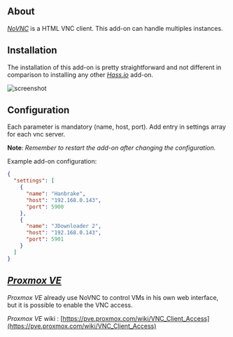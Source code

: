 ## About

[_NoVNC_](https://novnc.com/info.html) is a HTML VNC client. This add-on can handle multiples instances. 


## Installation

The installation of this add-on is pretty straightforward and not different in
comparison to installing any other [_Hass.io_](https://www.home-assistant.io/hassio/) add-on.


![screenshot](images/screenshot.png)

## Configuration

Each parameter is mandatory (name, host, port). Add entry in settings array for each vnc server. 

**Note**: _Remember to restart the add-on after changing the configuration._

Example add-on configuration:

```json
{
  "settings": [
    {
      "name": "Hanbrake",
      "host": "192.168.0.143",
      "port": 5900
    },
    {
      "name": "JDownloader 2",
      "host": "192.168.0.143",
      "port": 5901
    }
  ]
}
```

## [_Proxmox VE_](https://www.proxmox.com/proxmox-ve)

_Proxmox VE_ already use NoVNC to control VMs in his own web interface, but it is possible to enable the VNC access. 

_Proxmox VE_ wiki : [https://pve.proxmox.com/wiki/VNC_Client_Access](https://pve.proxmox.com/wiki/VNC_Client_Access)
